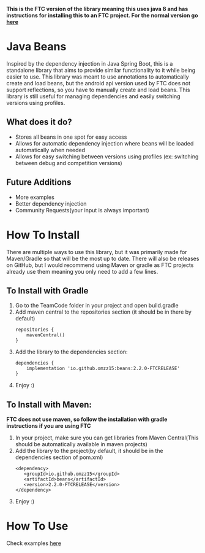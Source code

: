 **This is the FTC version of the library meaning this uses java 8 and has instructions for installing this to an FTC project. For the normal version go [here](https://github.com/omzz15/beans)**

# Java Beans

Inspired by the dependency injection in Java Spring Boot, this is a standalone library that aims to provide similar functionality to it while being easier to use. This library was meant to use annotations to automatically create and load beans, but the android api version used by FTC does not support reflections, so you have to manually create and load beans. This library is still useful for managing dependencies and easily switching versions using profiles.

## What does it do?
- Stores all beans in one spot for easy access
- Allows for automatic dependency injection where beans will be loaded automatically when needed
- Allows for easy switching between versions using profiles (ex: switching between debug and competition versions)

## Future Additions
- More examples
- Better dependency injection
- Community Requests(your input is always important)

# How To Install
There are multiple ways to use this library, but it was primarily made for Maven/Gradle so that will be the most up to date. There will also be releases on GitHub, but I would recommend using Maven or gradle as FTC projects already use them meaning you only need to add a few lines.

## To Install with Gradle
1. Go to the TeamCode folder in your project and open build.gradle
2. Add maven central to the repositories section (it should be in there by default)
    ```
    repositories {
        mavenCentral()
    }
    ```
3. Add the library to the dependencies section:
    ```
    dependencies {
        implementation 'io.github.omzz15:beans:2.2.0-FTCRELEASE'
    }
    ```
4. Enjoy :)

## To Install with Maven:
**FTC does not use maven, so follow the installation with gradle instructions if you are using FTC**
1. In your project, make sure you can get libraries from Maven Central(This should be automatically available in maven projects)
2. Add the library to the project(by default, it should be in the dependencies section of pom.xml)
   ```
   <dependency>
      <groupId>io.github.omzz15</groupId>
      <artifactId>beans</artifactId>
      <version>2.2.0-FTCRELEASE</version>
   </dependency>
   ```
3. Enjoy :)

# How To Use
Check examples [here](./src/test/java/examples)